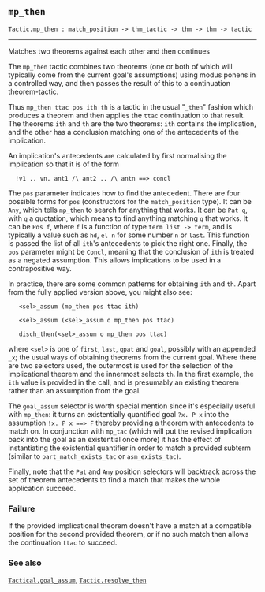 ## `mp_then`

``` hol4
Tactic.mp_then : match_position -> thm_tactic -> thm -> thm -> tactic
```

------------------------------------------------------------------------

Matches two theorems against each other and then continues

The `mp_then` tactic combines two theorems (one or both of which will
typically come from the current goal's assumptions) using modus ponens
in a controlled way, and then passes the result of this to a
continuation theorem-tactic.

Thus `mp_then ttac pos ith th` is a tactic in the usual "`_then`"
fashion which produces a theorem and then applies the `ttac`
continuation to that result. The theorems `ith` and `th` are the two
theorems: `ith` contains the implication, and the other has a conclusion
matching one of the antecedents of the implication.

An implication's antecedents are calculated by first normalising the
implication so that it is of the form

``` hol4
  !v1 .. vn. ant1 /\ ant2 .. /\ antn ==> concl
```

The `pos` parameter indicates how to find the antecedent. There are four
possible forms for `pos` (constructors for the `match_position` type).
It can be `Any`, which tells `mp_then` to search for anything that
works. It can be `Pat q`, with `q` a quotation, which means to find
anything matching `q` that works. It can be `Pos f`, where `f` is a
function of type `term list -> term`, and is typically a value such as
`hd`, `el n` for some number `n` or `last`. This function is passed the
list of all `ith`'s antecedents to pick the right one. Finally, the
`pos` parameter might be `Concl`, meaning that the conclusion of `ith`
is treated as a negated assumption. This allows implications to be used
in a contrapositive way.

In practice, there are some common patterns for obtaining `ith` and
`th`. Apart from the fully applied version above, you might also see:

``` hol4
   <sel>_assum (mp_then pos ttac ith)

   <sel>_assum (<sel>_assum o mp_then pos ttac)

   disch_then(<sel>_assum o mp_then pos ttac)
```

where `<sel>` is one of `first`, `last`, `qpat` and `goal`, possibly
with an appended `_x`; the usual ways of obtaining theorems from the
current goal. Where there are two selectors used, the outermost is used
for the selection of the implicational theorem and the innermost selects
`th`. In the first example, the `ith` value is provided in the call, and
is presumably an existing theorem rather than an assumption from the
goal.

The `goal_assum` selector is worth special mention since it's especially
useful with `mp_then`: it turns an existentially quantified goal
`?x. P x` into the assumption `!x. P x ==> F` thereby providing a
theorem with antecedents to match on. In conjunction with `mp_tac`
(which will put the revised implication back into the goal as an
existential once more) it has the effect of instantiating the
existential quantifier in order to match a provided subterm (similar to
`part_match_exists_tac` or `asm_exists_tac`).

Finally, note that the `Pat` and `Any` position selectors will backtrack
across the set of theorem antecedents to find a match that makes the
whole application succeed.

### Failure

If the provided implicational theorem doesn't have a match at a
compatible position for the second provided theorem, or if no such match
then allows the continuation `ttac` to succeed.

### See also

[`Tactical.goal_assum`](#Tactical.goal_assum),
[`Tactic.resolve_then`](#Tactic.resolve_then)
